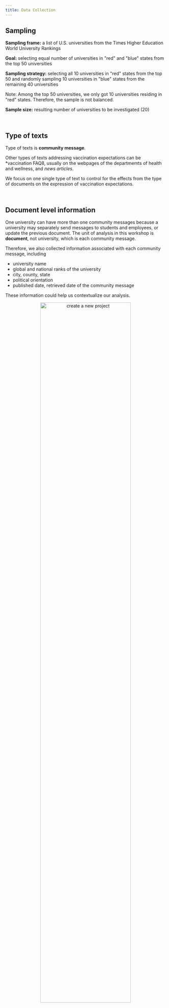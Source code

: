 ```yaml
---
title: Data Collection
---
```


## Sampling

**Sampling frame:** a list of U.S. universities from the Times Higher Education World University Rankings

**Goal:** selecting equal number of universities in "red" and "blue" states from the top 50 universities

**Sampling strategy:** selecting all 10 universities in "red" states from the top 50 and randomly sampling 10 universities in "blue" states from the remaining 40 universities

Note: Among the top 50 universities, we only got 10 universities residing in "red" states. Therefore, the sample is not balanced.

**Sample size:** resulting number of universities to be investigated (20)

<br>

## Type of texts

Type of texts is **community message**. 

Other types of texts addressing vaccination expectations can be *vaccination FAQ8, usually on the webpages of the departmemts of health and wellness, and *news articles*.

We focus on one single type of text to control for the effects from the type of documents on the expression of vaccination expectations.

<br>

## Document level information

One university can have more than one community messages because a university may separately send messages to students and employees, or update the previous document. The unit of analysis in this workshop is **document**, not university, which is each community message. 

Therefore, we also collected information associated with each community message, including 

* university name
* global and national ranks of the university
* city, county, state
* political orientation
* published date, retrieved date of the community message

These information could help us contextualize our analysis.

<center><img src="https://shanghai.hosting.nyu.edu/data/workshops/taguette.png" alt="create a new project" width="75%"/></center>



